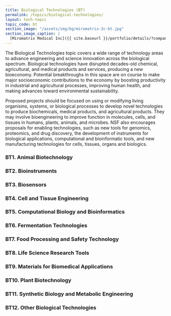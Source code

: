 ```yaml
---
title: Biological Technologies (BT)
permalink: /topics/biological-technologies/
layout: tech-topic
topic_code: bt
section_image: "/assets/img/bg/miromatrix-2c-bt.jpg"
section_image_caption: |
  [Miromatrix Medical Inc]({{ site.baseurl }}/portfolio/details/?company=miromatrix-medical-inc#miromatrix-medical-inc)'s unique technology allows scientists to create human organs, offsetting shortages of transplantable organs.
---
```

The Biological Technologies topic covers a wide range of technology areas to advance engineering and science innovation across the biological spectrum. Biological technologies have disrupted decades-old chemical, agricultural, and medical products and services, producing a new bioeconomy. Potential breakthroughs in this space are on course to make major socioeconomic contributions to the economy by boosting productivity in industrial and agricultural processes, improving human health, and making advances toward environmental sustainability. 

Proposed projects should be focused on using or modifying living organisms, systems, or biological processes to develop novel technologies to produce biochemicals, medical products, and agricultural products. They may involve bioengineering to improve function in molecules, cells, and tissues in humans, plants, animals, and microbes. NSF also encourages proposals for enabling technologies, such as new tools for genomics, proteomics, and drug discovery, the development of instruments for biological applications, computational and bioinformatic tools, and new manufacturing technologies for cells, tissues, organs and biologics.


### BT1. Animal Biotechnology

### BT2. Bioinstruments

### BT3. Biosensors

### BT4. Cell and Tissue Engineering

### BT5. Computational Biology and Bioinformatics

### BT6. Fermentation Technologies

### BT7. Food Processing and Safety Technology

### BT8. Life Science Research Tools

### BT9. Materials for Biomedical Applications

### BT10. Plant Biotechnology

### BT11. Synthetic Biology and Metabolic Engineering

### BT12. Other Biological Technologies
